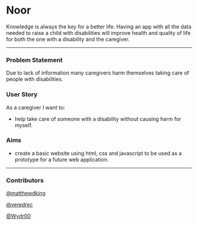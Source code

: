 # Noor

Knowledge is always the key for a better life. Having an app with all the data needed to raise a child with disabilities will improve health and quality of life for both the one with a disability and the caregiver.

---
### Problem Statement
Due to lack of information many caregivers harm themselves taking care of people with disabilities.

### User Story

As a caregiver I want to:
+ help take care of someone with a disability without causing harm for myself.

### Aims

+ create a basic website using html, css and javascript to be used as a prototype for a future web application.

---

### Contributors
[@matthewdking](https://github.com/matthewdking)

[@veredrec](https://github.com/veredrec)

[@Wydr00](https://github.com/Wyrd00)
